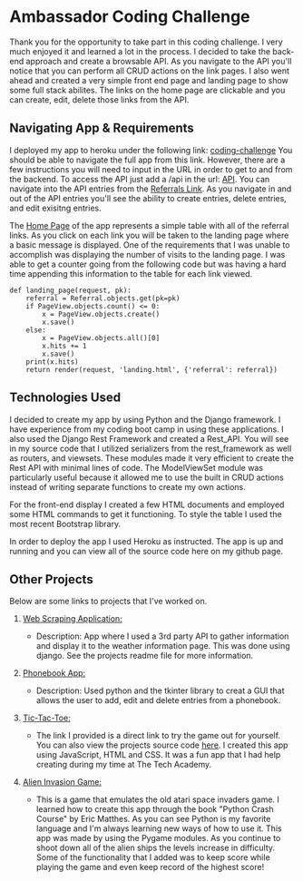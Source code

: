 # Ambassador Coding Challenge

Thank you for the opportunity to take part in this coding challenge. I very much enjoyed it and learned a lot in the process. I decided to take the back-end approach and create a browsable API. As you navigate to the API you'll notice that you can perform all CRUD actions on the link pages. I also went ahead and created a very simple front end page and landing page to show some full stack abilites. The links on the home page are clickable and you can create, edit, delete those links from the API. 

## Navigating App & Requirements

I deployed my app to heroku under the following link: [coding-challenge](https://mysterious-taiga-47695.herokuapp.com/)
You should be able to navigate the full app from this link. However, there are a few instructions you will need to input in the URL in order to get to and from the backend. To access the API just add a /api in the url: [API](https://mysterious-taiga-47695.herokuapp.com/api/). You can navigate into the API entries from the [Referrals Link](https://mysterious-taiga-47695.herokuapp.com/api/referrals/). As you navigate in and out of the API entries you'll see the ability to create entries, delete entries, and edit exisitng entries.

The [Home Page](https://mysterious-taiga-47695.herokuapp.com/) of the app represents a simple table with all of the referral links. As you click on each link you will be taken to the landing page where a basic message is displayed. One of the requirements that I was unable to accomplish was displaying the number of visits to the landing page. I was able to get a counter going from the following code but was having a hard time appending this information to the table for each link viewed.
```
def landing_page(request, pk):
    referral = Referral.objects.get(pk=pk)
    if PageView.objects.count() <= 0:
        x = PageView.objects.create()
        x.save()
    else:
        x = PageView.objects.all()[0]
        x.hits += 1
        x.save()
    print(x.hits)
    return render(request, 'landing.html', {'referral': referral})
```
## Technologies Used

I decided to create my app by using Python and the Django framework. I have experience from my coding boot camp in using these applications. I also used the Django Rest Framework and created a Rest_API. You will see in my source code that I utilized serializers from the rest_framework as well as routers, and viewsets. These modules made it very efficient to create the Rest API with minimal lines of code. The ModelViewSet module was particularly useful because it allowed me to use the built in CRUD actions instead of writing separate functions to create my own actions.  

For the front-end display I created a few HTML documents and employed some HTML commands to get it functioning. To style the table I used the most recent Bootstrap library. 

In order to deploy the app I used Heroku as instructed. The app is up and running and you can view all of the source code here on my github page. 

## Other Projects

Below are some links to projects that I've worked on. 

1. [Web Scraping Application:](https://github.com/mjtabor1/TTA-Python-Projects/tree/master/TravelScrape)
    - Description: App where I used a 3rd party API to gather information and display it to the weather information page. This was done using django. See the projects readme file for more information.
    
2. [Phonebook App:](https://github.com/mjtabor1/TTA-Python-Projects/tree/master/PhoneBookApp)
    - Description: Used python and the tkinter library to creat a GUI that allows the user to add, edit and delete entries from a phonebook.
    
3. [Tic-Tac-Toe:](https://mjtabor1.github.io/demos/TicTacToe/TicTacToe.html)
    - The link I provided is a direct link to try the game out for yourself. You can also view the projects source code [here](https://github.com/mjtabor1/TTA-Large-JavaScript-Projects/tree/master/TicTacToe). I created this app using JavaScript, HTML and CSS. It was a fun app that I had help creating during my time at The Tech Academy. 
    
4. [Alien Invasion Game:](https://github.com/mjtabor1/Personal-Python-Projects/tree/master/alien_invasionGame1)
    - This is a game that emulates the old atari space invaders game. I learned how to create this app through the book "Python Crash Course" by Eric Matthes. As you can see Python is my favorite language and I'm always learning new ways of how to use it. This app was made by using the Pygame modules. As you continue to shoot down all of the alien ships the levels increase in difficulty. Some of the functionality that I added was to keep score while playing the game and even keep record of the highest score!
